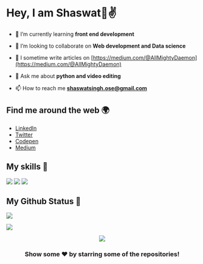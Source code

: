 # Hey, I am Shaswat👋✌️


- 🌱 I’m currently learning **front end development**

- 👯 I’m looking to collaborate on **Web development and Data science**

- 📝 I sometime write articles on [https://medium.com/@AllMightyDaemon](https://medium.com/@AllMightyDaemon)

- 💬 Ask me about **python and video editing**

- 📫 How to reach me **shaswatsingh.ose@gmail.com**



## Find me around the web 🌍
- [LinkedIn](https://linkedin.com/in/shaswat-singh-035a84144/)
- [Twitter](https://twitter.com/_shaswat_Singh)
- [Codepen](https://codepen.io/shaswat-singh)
- [Medium](https://medium.com/@AllMightyDaemon)

## My skills 🚀

![](https://img.shields.io/badge/HTML5-E34F26?style=for-the-badge&logo=html5&logoColor=white)
![](https://img.shields.io/badge/JavaScript-F7DF1E?style=for-the-badge&logo=javascript&logoColor=black)
![](https://img.shields.io/badge/CSS3-1572B6?style=for-the-badge&logo=css3&logoColor=white)


## My Github Status 🦸
![](https://github-readme-stats.vercel.app/api?username=shaswatsingh19&show_icons=true&bg_color=45,fc00ff,00dbde&title_color=fff&text_color=fff)

![](https://activity-graph.herokuapp.com/graph?username=shaswatsingh19&theme=github)


<p align='center'><img src='https://visitor-badge.laobi.icu/badge?page_id=shaswatsingh19'></p>


<div align="center">

### Show some ❤️ by starring some of the repositories!

</div>


